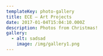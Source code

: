 ```yaml
---
templateKey: photo-gallery
title: ECE – Art Projects
date: 2017-01-04T15:04:10.000Z
description: Photos from Christmas!
gallery:
  - alt: sadsad
    image: /img/gallery1.png
---
```


